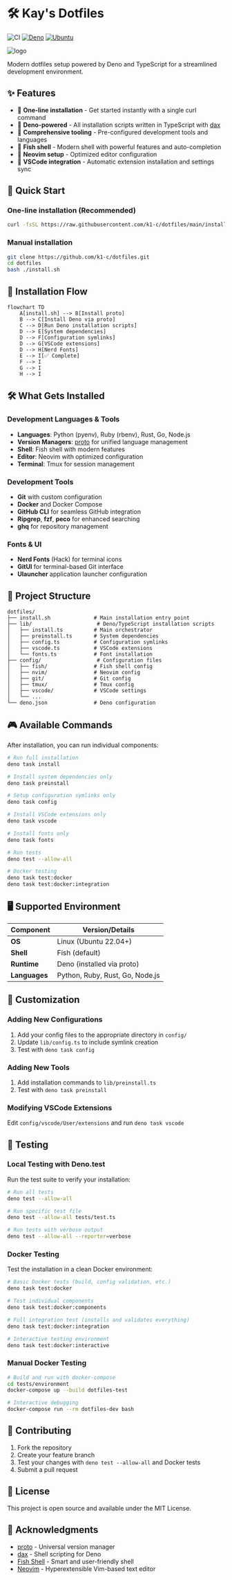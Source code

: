 # 🛠️ Kay's Dotfiles

![CI](https://github.com/k1-c/dotfiles/workflows/Test/badge.svg)
[![Deno](https://img.shields.io/badge/deno-v1.x-brightgreen?logo=deno)](https://deno.land)
[![Ubuntu](https://img.shields.io/badge/Ubuntu-22.04-orange?logo=ubuntu)](https://ubuntu.com/)

![logo](./assets/logo.png)

Modern dotfiles setup powered by Deno and TypeScript for a streamlined
development environment.

## ✨ Features

- 🚀 **One-line installation** - Get started instantly with a single curl
  command
- 🦕 **Deno-powered** - All installation scripts written in TypeScript with
  [dax](https://github.com/dsherret/dax)
- 🔧 **Comprehensive tooling** - Pre-configured development tools and languages
- 🎨 **Fish shell** - Modern shell with powerful features and auto-completion
- 📝 **Neovim setup** - Optimized editor configuration
- 🎯 **VSCode integration** - Automatic extension installation and settings sync

## 🚀 Quick Start

### One-line installation (Recommended)

```bash
curl -fsSL https://raw.githubusercontent.com/k1-c/dotfiles/main/install.sh | bash
```

### Manual installation

```bash
git clone https://github.com/k1-c/dotfiles.git
cd dotfiles
bash ./install.sh
```

## 🔄 Installation Flow

```mermaid
flowchart TD
    A[install.sh] --> B[Install proto]
    B --> C[Install Deno via proto]
    C --> D[Run Deno installation scripts]
    D --> E[System dependencies]
    D --> F[Configuration symlinks]
    D --> G[VSCode extensions]
    D --> H[Nerd Fonts]
    E --> I[✅ Complete]
    F --> I
    G --> I
    H --> I
```

## 🛠️ What Gets Installed

### Development Languages & Tools

- **Languages**: Python (pyenv), Ruby (rbenv), Rust, Go, Node.js
- **Version Managers**: [proto](https://github.com/moonrepo/proto) for unified
  language management
- **Shell**: Fish shell with modern features
- **Editor**: Neovim with optimized configuration
- **Terminal**: Tmux for session management

### Development Tools

- **Git** with custom configuration
- **Docker** and Docker Compose
- **GitHub CLI** for seamless GitHub integration
- **Ripgrep**, **fzf**, **peco** for enhanced searching
- **ghq** for repository management

### Fonts & UI

- **Nerd Fonts** (Hack) for terminal icons
- **GitUI** for terminal-based Git interface
- **Ulauncher** application launcher configuration

## 📁 Project Structure

```
dotfiles/
├── install.sh              # Main installation entry point
├── lib/                     # Deno/TypeScript installation scripts
│   ├── install.ts          # Main orchestrator
│   ├── preinstall.ts       # System dependencies
│   ├── config.ts           # Configuration symlinks
│   ├── vscode.ts           # VSCode extensions
│   └── fonts.ts            # Font installation
├── config/                  # Configuration files
│   ├── fish/               # Fish shell config
│   ├── nvim/               # Neovim config
│   ├── git/                # Git config
│   ├── tmux/               # Tmux config
│   ├── vscode/             # VSCode settings
│   └── ...
└── deno.json               # Deno configuration
```

## 🎮 Available Commands

After installation, you can run individual components:

```bash
# Run full installation
deno task install

# Install system dependencies only
deno task preinstall

# Setup configuration symlinks only
deno task config

# Install VSCode extensions only
deno task vscode

# Install fonts only
deno task fonts

# Run tests  
deno test --allow-all

# Docker testing
deno task test:docker
deno task test:docker:integration
```

## 🖥️ Supported Environment

| Component     | Version/Details                 |
| ------------- | ------------------------------- |
| **OS**        | Linux (Ubuntu 22.04+)           |
| **Shell**     | Fish (default)                  |
| **Runtime**   | Deno (installed via proto)      |
| **Languages** | Python, Ruby, Rust, Go, Node.js |

## 🔧 Customization

### Adding New Configurations

1. Add your config files to the appropriate directory in `config/`
2. Update `lib/config.ts` to include symlink creation
3. Test with `deno task config`

### Adding New Tools

1. Add installation commands to `lib/preinstall.ts`
2. Test with `deno task preinstall`

### Modifying VSCode Extensions

Edit `config/vscode/User/extensions` and run `deno task vscode`

## 🧪 Testing

### Local Testing with Deno.test

Run the test suite to verify your installation:

```bash
# Run all tests
deno test --allow-all

# Run specific test file
deno test --allow-all tests/test.ts

# Run tests with verbose output
deno test --allow-all --reporter=verbose
```

### Docker Testing

Test the installation in a clean Docker environment:

```bash
# Basic Docker tests (build, config validation, etc.)
deno task test:docker

# Test individual components
deno task test:docker:components

# Full integration test (installs and validates everything)
deno task test:docker:integration

# Interactive testing environment
deno task test:docker:interactive
```

### Manual Docker Testing

```bash
# Build and run with docker-compose
cd tests/environment
docker-compose up --build dotfiles-test

# Interactive debugging
docker-compose run --rm dotfiles-dev bash
```

## 🤝 Contributing

1. Fork the repository
2. Create your feature branch
3. Test your changes with `deno test --allow-all` and Docker tests
4. Submit a pull request

## 📝 License

This project is open source and available under the MIT License.

## 🙏 Acknowledgments

- [proto](https://github.com/moonrepo/proto) - Universal version manager
- [dax](https://github.com/dsherret/dax) - Shell scripting for Deno
- [Fish Shell](https://fishshell.com/) - Smart and user-friendly shell
- [Neovim](https://neovim.io/) - Hyperextensible Vim-based text editor
